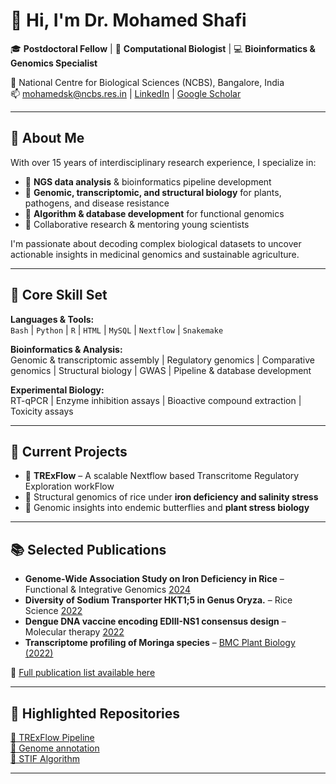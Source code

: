 # 👋 Hi, I'm Dr. Mohamed Shafi

🎓 **Postdoctoral Fellow** | 🧬 **Computational Biologist** | 💻 **Bioinformatics & Genomics Specialist**

📍 National Centre for Biological Sciences (NCBS), Bangalore, India  
📫 mohamedsk@ncbs.res.in | [LinkedIn](https://www.linkedin.com/in/kmsshafi) | [Google Scholar](https://scholar.google.com/citations?user=K.%20Mohamed%20Shafi)

---

## 🧠 About Me

With over 15 years of interdisciplinary research experience, I specialize in:

- 🧬 **NGS data analysis** & bioinformatics pipeline development  
- 🌱 **Genomic, transcriptomic, and structural biology** for plants, pathogens, and disease resistance  
- 🔬 **Algorithm & database development** for functional genomics  
- 🤝 Collaborative research & mentoring young scientists

I'm passionate about decoding complex biological datasets to uncover actionable insights in medicinal genomics and sustainable agriculture.

---

## 🔧 Core Skill Set

**Languages & Tools:**  
`Bash` | `Python` | `R` | `HTML` | `MySQL` | `Nextflow` | `Snakemake`

**Bioinformatics & Analysis:**  
Genomic & transcriptomic assembly | Regulatory genomics | Comparative genomics | Structural biology | GWAS | Pipeline & database development

**Experimental Biology:**  
RT-qPCR | Enzyme inhibition assays | Bioactive compound extraction | Toxicity assays

---

## 🚀 Current Projects

- 🧬 **TRExFlow** – A scalable Nextflow based Transcritome Regulatory Exploration workFlow
- 🌾 Structural genomics of rice under **iron deficiency and salinity stress**  
- 🦋 Genomic insights into endemic butterflies and **plant stress biology**

---

## 📚 Selected Publications

- **Genome-Wide Association Study on Iron Deficiency in Rice** – Functional & Integrative Genomics [2024](https://doi.org/10.1007/s10142-024-01478-w)  
- **Diversity of Sodium Transporter HKT1;5 in Genus Oryza.** – Rice Science [2022](https://doi.org/10.1016/j.rsci.2021.12.003)  
- **Dengue DNA vaccine encoding EDIII-NS1 consensus design** – Molecular therapy [2022](https://doi.org/10.1016/j.ymthe.2022.01.013)   
- **Transcriptome profiling of Moringa species** – [BMC Plant Biology (2022)](https://doi.org/10.1186/s12870-022-03938-6)

📄 [Full publication list available here](https://scholar.google.com/citations?user=K.%20Mohamed%20Shafi)

---

## 📌 Highlighted Repositories

<!-- Replace these with your actual GitHub repo names -->
[🔬 TRExFlow Pipeline](https://github.com/kmsshafi/TRExFlow)  
[🧬 Genome annotation](https://github.com/kmsshafi/genome-annotation-maker)  
[🌱 STIF Algorithm](https://github.com/kmsshafi/STIFAL)

---


